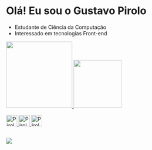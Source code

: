 # Olá! Eu sou o Gustavo Pirolo

- Estudante de Ciência da Computação
- Interessado em tecnologias Front-end

<div>
  <a href="https://github.com/pirologustavo">
  <img height="180em" src="https://github-readme-stats.vercel.app/api?username=pirologustavo&show_icons=true&theme=dracula&hide_rank=true"/>
    <img height="130em" src="https://github-readme-stats.vercel.app/api/top-langs/?username=pirologustavo&layout=compact&langs_count=16&theme=dark"/>
</div>
<div style ="display: incline_block"><br>
  <img aling="center" alt="Pirolo-html" height="30" widht="40" src="https://cdn.jsdelivr.net/gh/devicons/devicon/icons/html5/html5-plain.svg"/>
  <img aling="center" alt="Pirolo-css" height="30" widht="40" src="https://cdn.jsdelivr.net/gh/devicons/devicon/icons/css3/css3-plain.svg"/>
  <img aling="center" alt="Pirolo-js" height="30" widht="40" src="https://cdn.jsdelivr.net/gh/devicons/devicon/icons/javascript/javascript-plain.svg"/>
  
 ##
  
<a href="https://www.linkedin.com/in/gustavo-pirolo-6bb975232/" target="_blank"><img src="https://img.shields.io/badge/LinkedIn-0077B5?style=for-the-badge&logo=linkedin&logoColor=white" target="_blank"></a>
